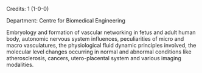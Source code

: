 Credits: 1 (1-0-0)

Department: Centre for Biomedical Engineering

Embryology and formation of vascular networking in fetus and adult human body, autonomic nervous system influences, peculiarities of micro and macro vasculatures, the physiological fluid dynamic principles involved, the molecular level changes occurring in normal and abnormal conditions like atherosclerosis, cancers, utero-placental system and various imaging modalities.